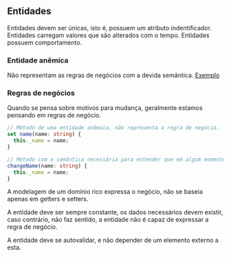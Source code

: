 ## Entidades

Entidades devem ser únicas, isto é, possuem um atributo indentificador.
Entidades carregam valores que são alterados com o tempo.
Entidades possuem comportamento.

### Entidade anêmica

Não representam as regras de negócios com a devida semântica. [Exemplo](/concepts/examples/customer-anemic.ts)

### Regras de negócios

Quando se pensa sobre motivos para mudança, geralmente estamos pensando em regras de negócio.

```ts
// Método de uma entidade anêmica, não representa a regra de negócio.
set name(name: string) {
  this._name = name;
}

// Método com a semântica necessária para entender que em algum momento, é esperado que o usuário pode mudar o nome cadastrado na aplicação.
changeName(name: string) {
  this._name = name;
}
```

A modelagem de um domínio rico expressa o negócio, não se baseia apenas em getters e setters.

A entidade deve ser sempre constante, os dados necessários devem existir, caso contrário, não faz sentido, a entidade não é capaz de expressar a regra de negócio.

A entidade deve se autovalidar, e não depender de um elemento externo a esta.